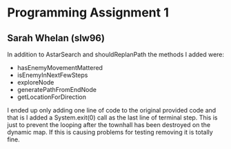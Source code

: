 # Programming Assignment 1

## Sarah Whelan (slw96)

In addition to AstarSearch and shouldReplanPath the methods I added were:
 - hasEnemyMovementMattered
 - isEnemyInNextFewSteps
 - exploreNode
 - generatePathFromEndNode
 - getLocationForDirection
 
I ended up only adding one line of code to the original provided code and that is I added a System.exit(0) call as the last line of terminal step. This is just to prevent the looping after the townhall has been destroyed on the dynamic map. If this is causing problems for testing removing it is totally fine.